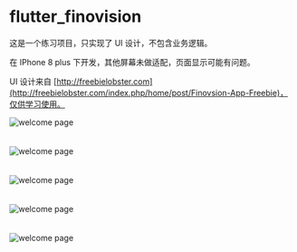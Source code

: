 # flutter_finovision

这是一个练习项目，只实现了 UI 设计，不包含业务逻辑。

在 IPhone 8 plus 下开发，其他屏幕未做适配，页面显示可能有问题。

UI 设计来自 [http://freebielobster.com](http://freebielobster.com/index.php/home/post/Finovsion-App-Freebie)，仅供学习使用。


![welcome page](https://raw.githubusercontent.com/luoqiao6/flutter_finovision/master/screenshot/init_page.png)
<br/>
<br/>
<br/>
![welcome page](https://raw.githubusercontent.com/luoqiao6/flutter_finovision/master/screenshot/home_page.png)
<br/>
<br/>
<br/>
![welcome page](https://raw.githubusercontent.com/luoqiao6/flutter_finovision/master/screenshot/left_menu.png)
<br/>
<br/>
<br/>
![welcome page](https://raw.githubusercontent.com/luoqiao6/flutter_finovision/master/screenshot/main_page.png)
<br/>
<br/>
<br/>
![welcome page](https://raw.githubusercontent.com/luoqiao6/flutter_finovision/master/screenshot/profile_page.png)
<br/>
<br/>
<br/>


